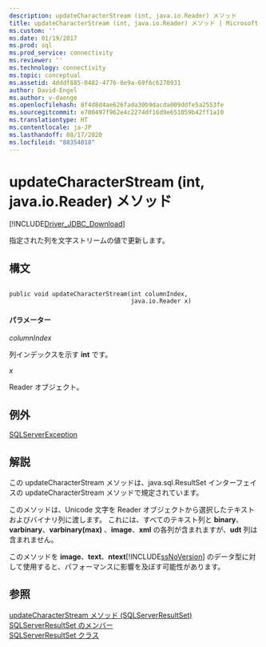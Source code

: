 ```yaml
---
description: updateCharacterStream (int, java.io.Reader) メソッド
title: updateCharacterStream (int, java.io.Reader) メソッド | Microsoft Docs
ms.custom: ''
ms.date: 01/19/2017
ms.prod: sql
ms.prod_service: connectivity
ms.reviewer: ''
ms.technology: connectivity
ms.topic: conceptual
ms.assetid: 4dddf885-0482-4776-8e9a-69f6c6270931
author: David-Engel
ms.author: v-daenge
ms.openlocfilehash: 8f4d8d4ae626fada30b9dacda009ddfe5a2553fe
ms.sourcegitcommit: e700497f962e4c2274df16d9e651059b42ff1a10
ms.translationtype: HT
ms.contentlocale: ja-JP
ms.lasthandoff: 08/17/2020
ms.locfileid: "88354018"
---
```

# <a name="updatecharacterstream-method-int-javaioreader"></a>updateCharacterStream (int, java.io.Reader) メソッド
[!INCLUDE[Driver_JDBC_Download](../../../includes/driver_jdbc_download.md)]

  指定された列を文字ストリームの値で更新します。  
  
## <a name="syntax"></a>構文  
  
```  
  
public void updateCharacterStream(int columnIndex,  
                                  java.io.Reader x)  
```  
  
#### <a name="parameters"></a>パラメーター  
 *columnIndex*  
  
 列インデックスを示す **int** です。  
  
 *x*  
  
 Reader オブジェクト。  
  
## <a name="exceptions"></a>例外  
 [SQLServerException](../../../connect/jdbc/reference/sqlserverexception-class.md)  
  
## <a name="remarks"></a>解説  
 この updateCharacterStream メソッドは、java.sql.ResultSet インターフェイスの updateCharacterStream メソッドで規定されています。  
  
 このメソッドは、Unicode 文字を Reader オブジェクトから選択したテキストおよびバイナリ列に渡します。 これには、すべてのテキスト列と **binary**、**varbinary**、**varbinary(max)** 、**image**、**xml** の各列が含まれますが、**udt** 列は含まれません。  
  
 このメソッドを **image**、**text**、**ntext**[!INCLUDE[ssNoVersion](../../../includes/ssnoversion-md.md)] のデータ型に対して使用すると、パフォーマンスに影響を及ぼす可能性があります。  
  
## <a name="see-also"></a>参照  
 [updateCharacterStream メソッド &#40;SQLServerResultSet&#41;](../../../connect/jdbc/reference/updatecharacterstream-method-sqlserverresultset.md)   
 [SQLServerResultSet のメンバー](../../../connect/jdbc/reference/sqlserverresultset-members.md)   
 [SQLServerResultSet クラス](../../../connect/jdbc/reference/sqlserverresultset-class.md)  
  
  
